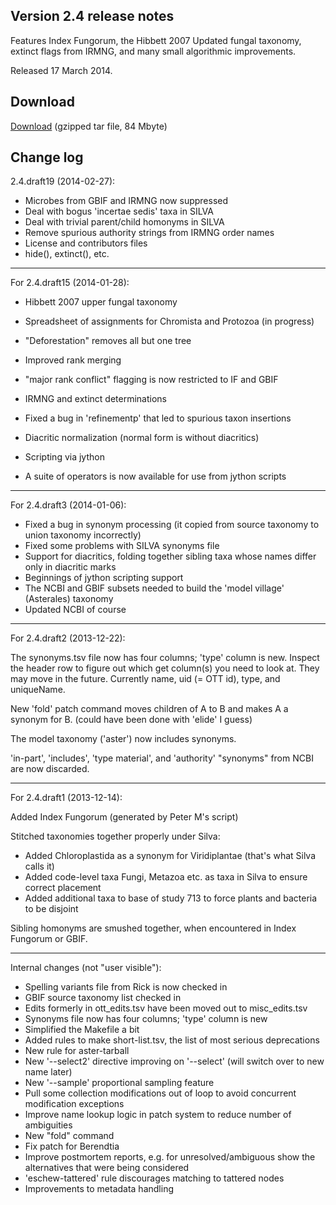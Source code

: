 ## Version 2.4 release notes

Features Index Fungorum, the Hibbett 2007 Updated fungal taxonomy,
extinct flags from IRMNG, and many small algorithmic improvements.

Released 17 March 2014.

## Download

[Download](http://files.opentreeoflife.org/ott/ott2.4.tgz) (gzipped tar file, 84 Mbyte) 

## Change log

2.4.draft19 (2014-02-27):

* Microbes from GBIF and IRMNG now suppressed
* Deal with bogus 'incertae sedis' taxa in SILVA
* Deal with trivial parent/child homonyms in SILVA
* Remove spurious authority strings from IRMNG order names
* License and contributors files
* hide(), extinct(), etc.

-----
For 2.4.draft15 (2014-01-28):

* Hibbett 2007 upper fungal taxonomy
* Spreadsheet of assignments for Chromista and Protozoa (in progress)
* "Deforestation" removes all but one tree
* Improved rank merging
* "major rank conflict" flagging is now restricted to IF and GBIF
* IRMNG and extinct determinations
* Fixed a bug in 'refinementp' that led to spurious taxon insertions
* Diacritic normalization (normal form is without diacritics)

* Scripting via jython
* A suite of operators is now available for use from jython scripts

-----
For 2.4.draft3 (2014-01-06):

* Fixed a bug in synonym processing (it copied from source taxonomy to
  union taxonomy incorrectly)
* Fixed some problems with SILVA synonyms file
* Support for diacritics, folding together sibling taxa whose names
  differ only in diacritic marks
* Beginnings of jython scripting support
* The NCBI and GBIF subsets needed to build the 'model village'
  (Asterales) taxonomy
* Updated NCBI of course

-----
For 2.4.draft2 (2013-12-22):

The synonyms.tsv file now has four columns; 'type' column is new.
Inspect the header row to figure out which get column(s) you need to
look at.  They may move in the future.  Currently name, uid (= OTT
id), type, and uniqueName.

New 'fold' patch command moves children of A to B and makes A a
synonym for B.  (could have been done with 'elide' I guess)

The model taxonomy ('aster') now includes synonyms.

'in-part', 'includes', 'type material', and 'authority' "synonyms"
from NCBI are now discarded.

-----
For 2.4.draft1 (2013-12-14):

Added Index Fungorum (generated by Peter M's script)

Stitched taxonomies together properly under Silva:
 * Added Chloroplastida as a synonym for Viridiplantae (that's what
   Silva calls it)
 * Added code-level taxa Fungi, Metazoa etc. as taxa in Silva to
   ensure correct placement
 * Added additional taxa to base of study 713 to force plants and bacteria
   to be disjoint

Sibling homonyms are smushed together, when encountered in Index
Fungorum or GBIF.

-----
Internal changes (not "user visible"):

* Spelling variants file from Rick is now checked in
* GBIF source taxonomy list checked in
* Edits formerly in ott_edits.tsv have been moved out to misc_edits.tsv
* Synonyms file now has four columns; 'type' column is new
* Simplified the Makefile a bit
* Added rules to make short-list.tsv, the list of most serious deprecations
* New rule for aster-tarball
* New '--select2' directive improving on '--select' (will switch over 
  to new name later)
* New '--sample' proportional sampling feature
* Pull some collection modifications out of loop to avoid concurrent 
  modification exceptions
* Improve name lookup logic in patch system to reduce number of 
  ambiguities
* New "fold" command
* Fix patch for Berendtia
* Improve postmortem reports, e.g. for unresolved/ambiguous show the
  alternatives that were being considered
* 'eschew-tattered' rule discourages matching to tattered nodes
* Improvements to metadata handling
